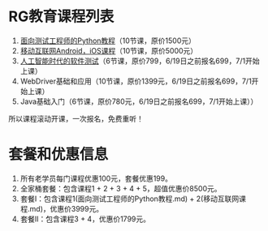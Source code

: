 # RG教育课程列表
1. [面向测试工程师的Python教程](面向测试工程师的Python教程.md)（10节课，原价1500元）
2. [移动互联网Android，iOS课程](移动互联网课程.md)（10节课，原价5000元）
3. [人工智能时代的软件测试](人工智能时代的软件测试.md)（6节课，原价799，6/19日之前报名699，7/1开始上课）
4. WebDriver基础和应用（10节课，原价1399元，6/19日之前报名699，7/1开始上课）
5. Java基础入门（6节课，原价780元，6/19日之前报名699，7/1开始上课））

所以课程滚动开课，一次报名，免费重听！

# 套餐和优惠信息
1. 所有老学员每门课程优惠100元，套餐优惠199。
2. 全家桶套餐：包含课程1 + 2 + 3 + 4 + 5，超值优惠价8500元。
3. 套餐I：包含课程1(面向测试工程师的Python教程.md) + 2(移动互联网课程.md)，优惠价3999元。
4. 套餐II：包含课程3 + 4，优惠价1799元。
